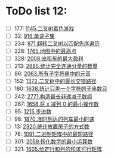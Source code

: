 # ToDo list 12: 


- [ ] 177: 	 [1145.二叉树着色游戏](https://leetcode.cn/problems/binary-tree-coloring-game) 
- [ ] 32: 	 [916.单词子集](https://leetcode.cn/problems/word-subsets) 
- [ ] 234: 	 [971.翻转二叉树以匹配先序遍历](https://leetcode.cn/problems/flip-binary-tree-to-match-preorder-traversal) 
- [ ] 228: 	 [1765.地图中的最高点](https://leetcode.cn/problems/map-of-highest-peak) 
- [ ] 328: 	 [2008.出租车的最大盈利](https://leetcode.cn/problems/maximum-earnings-from-taxi) 
- [ ] 213: 	 [2685.统计完全连通分量的数量](https://leetcode.cn/problems/count-the-number-of-complete-components) 
- [ ] 86: 	 [2063.所有子字符串中的元音](https://leetcode.cn/problems/vowels-of-all-substrings) 
- [ ] 152: 	 [1372.二叉树中的最长交错路径](https://leetcode.cn/problems/longest-zigzag-path-in-a-binary-tree) 
- [ ] 180: 	 [1638.统计只差一个字符的子串数目](https://leetcode.cn/problems/count-substrings-that-differ-by-one-character) 
- [ ] 242: 	 [2771.构造最长非递减子数组](https://leetcode.cn/problems/longest-non-decreasing-subarray-from-two-arrays) 
- [ ] 267: 	 [1658.将 x 减到 0 的最小操作数](https://leetcode.cn/problems/minimum-operations-to-reduce-x-to-zero) 
- [ ] 95: 	 [1215.步进数](https://leetcode.cn/problems/stepping-numbers) 
- [ ] 98: 	 [1870.准时到达的列车最小时速](https://leetcode.cn/problems/minimum-speed-to-arrive-on-time) 
- [ ] 13: 	 [2320.统计放置房子的方式数](https://leetcode.cn/problems/count-number-of-ways-to-place-houses) 
- [ ] 76: 	 [1091.二进制矩阵中的最短路径](https://leetcode.cn/problems/shortest-path-in-binary-matrix) 
- [ ] 301: 	 [2059.转化数字的最小运算数](https://leetcode.cn/problems/minimum-operations-to-convert-number) 
- [ ] 321: 	 [1605.给定行和列的和求可行矩阵](https://leetcode.cn/problems/find-valid-matrix-given-row-and-column-sums) 
